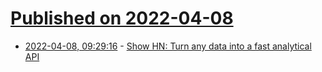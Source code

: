 # [Published on 2022-04-08](index.md)

* [2022-04-08, 09:29:16](https://news.ycombinator.com/item?id=30955002) - [Show HN: Turn any data into a fast analytical API](https://columns.ai/dev)
